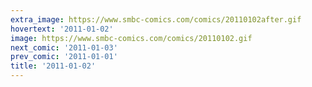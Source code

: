 ```yaml
---
extra_image: https://www.smbc-comics.com/comics/20110102after.gif
hovertext: '2011-01-02'
image: https://www.smbc-comics.com/comics/20110102.gif
next_comic: '2011-01-03'
prev_comic: '2011-01-01'
title: '2011-01-02'
---
```


